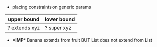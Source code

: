 - placing constraints on generic params

upper bound | lower bound  
--- | ---
? extends xyz | ? super xyz

- **\*IMP*** Banana extends from fruit BUT List<Banana> does not extend from List<Fruit>
